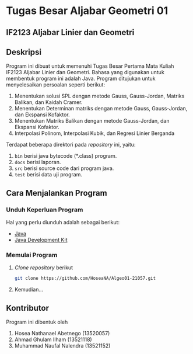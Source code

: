 # Tugas Besar Aljabar Geometri 01
## IF2123 Aljabar Linier dan Geometri

## Deskripsi
Program ini dibuat untuk memenuhi Tugas Besar Pertama Mata Kuliah IF2123 Aljabar Linier dan Geometri. Bahasa yang digunakan untuk membentuk program ini adalah Java. Program ditujukan untuk menyelesaikan persoalan seperti berikut:
1. Menentukan solusi SPL dengan metode Gauss, Gauss-Jordan, Matriks Balikan, dan Kaidah Cramer.
2. Menentukan Determinan matriks dengan metode Gauss, Gauss-Jordan, dan Ekspansi Kofaktor.
3. Menentukan Matriks Balikan dengan metode Gauss-Jordan, dan Ekspansi Kofaktor.
4. Interpolasi Polinom, Interpolasi Kubik, dan Regresi Linier Berganda

Terdapat beberapa direktori pada _repository_ ini, yaitu:
1. `bin` berisi java bytecode (*.class) program.
2. `docs` berisi laporan.
3. `src` berisi source code dari program java.
4. `test` berisi data uji program.

## Cara Menjalankan Program
### Unduh Keperluan Program
Hal yang perlu diunduh adalah sebagai berikut:
- [Java](https://www.java.com/en/download/)
- [Java Development Kit](https://www.oracle.com/java/technologies/downloads/#jdk19-windows)

### Memulai Program
1. _Clone_ _repository_ berikut
    ```sh
    git clone https://github.com/HoseaNA/Algeo01-21057.git
    ```
2. Kemudian...
   
## Kontributor
Program ini dibentuk oleh
1. Hosea Nathanael Abetnego             (13520057)
2. Ahmad Ghulam Ilham                   (13521118)
3. Muhammad Naufal Nalendra             (13521152)
